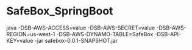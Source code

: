 # SafeBox_SpringBoot
java -DSB-AWS-ACCESS=value -DSB-AWS-SECRET=value -DSB-AWS-REGION=us-west-1 -DSB-AWS-DYNAMO-TABLE=SafeBox -DSB-API-KEY=value -jar safebox-0.0.1-SNAPSHOT.jar